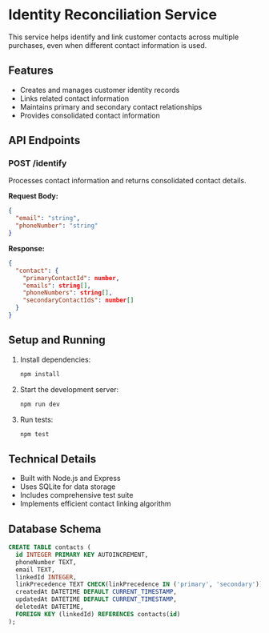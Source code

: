 # Identity Reconciliation Service

This service helps identify and link customer contacts across multiple purchases, even when different contact information is used.

## Features

- Creates and manages customer identity records
- Links related contact information
- Maintains primary and secondary contact relationships
- Provides consolidated contact information

## API Endpoints

### POST /identify

Processes contact information and returns consolidated contact details.

**Request Body:**
```json
{
  "email": "string",
  "phoneNumber": "string"
}
```

**Response:**
```json
{
  "contact": {
    "primaryContactId": number,
    "emails": string[],
    "phoneNumbers": string[],
    "secondaryContactIds": number[]
  }
}
```

## Setup and Running

1. Install dependencies:
   ```bash
   npm install
   ```

2. Start the development server:
   ```bash
   npm run dev
   ```

3. Run tests:
   ```bash
   npm test
   ```

## Technical Details

- Built with Node.js and Express
- Uses SQLite for data storage
- Includes comprehensive test suite
- Implements efficient contact linking algorithm

## Database Schema

```sql
CREATE TABLE contacts (
  id INTEGER PRIMARY KEY AUTOINCREMENT,
  phoneNumber TEXT,
  email TEXT,
  linkedId INTEGER,
  linkPrecedence TEXT CHECK(linkPrecedence IN ('primary', 'secondary')) NOT NULL,
  createdAt DATETIME DEFAULT CURRENT_TIMESTAMP,
  updatedAt DATETIME DEFAULT CURRENT_TIMESTAMP,
  deletedAt DATETIME,
  FOREIGN KEY (linkedId) REFERENCES contacts(id)
);
```